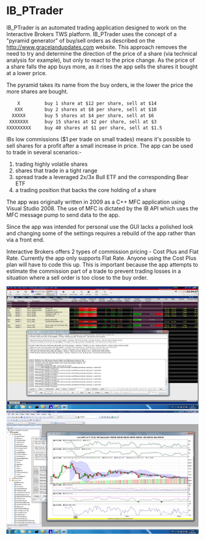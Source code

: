
# IB_PTrader


IB_PTrader is an automated trading application designed to work on the Interactive Brokers TWS platform.
IB_PTrader uses the concept of a "pyramid generator" of buy/sell orders as described on the
http://www.gracelandupdates.com website. This approach removes the need to try and determine the direction
of the price of a share (via technical analysis for example), but only to react to the price change.
As the price of a share falls the app buys more, as it rises the app sells the shares it bought at a lower price.

The pyramid takes its name from the buy orders, ie the lower the price the more shares are bought.

	    X         buy 1 share at $12 per share, sell at $14
	   XXX        buy 2 shares at $8 per share, sell at $10
	  XXXXX       buy 5 shares at $4 per share, sell at $6
	 XXXXXXX      buy 15 shares at $2 per share, sell at $3
	XXXXXXXXX     buy 40 shares at $1 per share, sell at $1.5

IBs low commissions ($1 per trade on small trades) means it's possible to sell shares for a profit after a small increase in price. 
The app can be used to trade in several scenarios:-
1) trading highly volatile shares
2) shares that trade in a tight range
3) spread trade a leveraged 2x/3x Bull ETF and the corresponding Bear ETF
4) a trading position that backs the core holding of a share

The app was originally written in 2009 as a C++ MFC application using Visual Studio 2008. The use of MFC is dictated by the IB API which uses the MFC message pump to send data to the app.

Since the app was intended for personal use the GUI lacks a polished look and changing some of the settings requires a rebuild of the app rather than via a front end.

Interactive Brokers offers 2 types of commission pricing - Cost Plus and Flat Rate. Currently the app only
supports Flat Rate. Anyone using the Cost Plus plan will have to code this up. This is important because the
app attempts to estimate the commission part of a trade to prevent trading losses in a situation where a sell order is too close to the buy order.

![Alt text](/ScreenShots/2nd_dataloaded.jpg?raw=true)
![Alt text](/ScreenShots/6th_livechart.jpg?raw=true)
